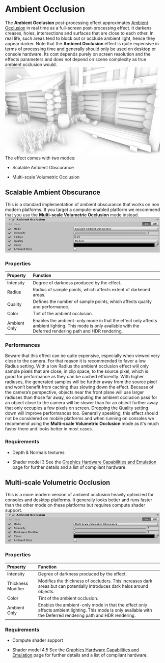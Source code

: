  
# Ambient Occlusion 
 The **Ambient Occlusion** post-processing effect approximates [Ambient Occlusion](http://en.wikipedia.org/wiki/Ambient_occlusion) in real time as a full-screen post-processing effect. It darkens creases, holes, intersections and surfaces that are close to each other. In real life, such areas tend to block out or occlude ambient light, hence they appear darker. 
 Note that the **Ambient Occlusion** effect is quite expensive in terms of processing time and generally should only be used on desktop or console hardware. Its cost depends purely on screen resolution and the effects parameters and does not depend on scene complexity as true ambient occlusion would. 
 ![](Images/screenshot-ao_5c46f1e9b5df3b0ec8275c69.png) 
 The effect comes with two modes: 

*  Scalable Ambient Obscurance 

*  Multi-scale Volumetric Occlusion 
## Scalable Ambient Obscurance 
 This is a standard implementation of ambient obscurance that works on non modern platforms. If you target a compute-enabled platform we recommend that you use the **Multi-scale Volumetric Occlusion** mode instead. 
 ![](Images/ssao-1_5c46f1e9b5df3b0ec8275c6c.png) 
### Properties 
|   Property|   Function    |
|:---|:---| 
|   Intensity|   Degree of darkness produced by the effect. |
|   Radius|   Radius of sample points, which affects extent of darkened areas. |
|   Quality|   Defines the number of sample points, which affects quality and performance. |
|   Color|   Tint of the ambient occlusion. |
|   Ambient Only|   Enables the ambient-only mode in that the effect only affects ambient lighting. This mode is only available with the Deferred rendering path and HDR rendering. |

 
### Performances 
 Beware that this effect can be quite expensive, especially when viewed very close to the camera. For that reason it is recommended to favor a low Radius setting. With a low Radius the ambient occlusion effect will only sample pixels that are close, in clip space, to the source pixel, which is good for performance as they can be cached efficiently. With higher radiuses, the generated samples will be further away from the source pixel and won’t benefit from caching thus slowing down the effect. Because of the camera’s perspective, objects near the front plane will use larger radiuses than those far away, so computing the ambient occlusion pass for an object close to the camera will be slower than for an object further away that only occupies a few pixels on screen. 
 Dropping the Quality setting down will improve performances too. 
 Generally speaking, this effect should not be considered on mobile platforms and when running on consoles we recommend using the **Multi-scale Volumetric Occlusion** mode as it's much faster there and looks better in most cases. 
### Requirements 

*  Depth & Normals textures 

*  Shader model 3 
 See the [Graphics Hardware Capabilities and Emulation](https://docs.unity3d.com/Manual/GraphicsEmulation.html) page for further details and a list of compliant hardware. 
## Multi-scale Volumetric Occlusion 
 This is a more modern version of ambient occlusion heavily optimized for consoles and desktop platforms. It generally looks better and runs faster than the other mode on these platforms but requires compute shader support. 
 ![](Images/ssao-2_5c46f1e9b5df3b0ec8275c6f.png) 
### Properties 
|   Property|   Function    |
|:---|:---| 
|   Intensity|   Degree of darkness produced by the effect. |
|   Thickness Modifier|   Modifies the thickness of occluders. This increases dark areas but can potentially introduces dark halos around objects. |
|   Color|   Tint of the ambient occlusion. |
|   Ambient Only|   Enables the ambient-only mode in that the effect only affects ambient lighting. This mode is only available with the Deferred rendering path and HDR rendering. |

 
### Requirements 

*  Compute shader support 

*  Shader model 4.5 
 See the [Graphics Hardware Capabilities and Emulation](https://docs.unity3d.com/Manual/GraphicsEmulation.html) page for further details and a list of compliant hardware.